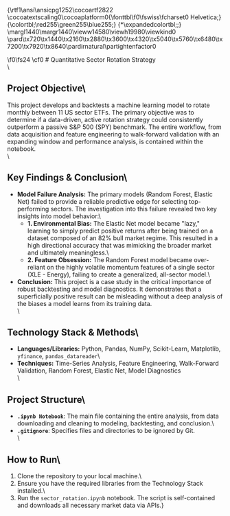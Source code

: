 {\rtf1\ansi\ansicpg1252\cocoartf2822
\cocoatextscaling0\cocoaplatform0{\fonttbl\f0\fswiss\fcharset0 Helvetica;}
{\colortbl;\red255\green255\blue255;}
{\*\expandedcolortbl;;}
\margl1440\margr1440\vieww14580\viewh19980\viewkind0
\pard\tx720\tx1440\tx2160\tx2880\tx3600\tx4320\tx5040\tx5760\tx6480\tx7200\tx7920\tx8640\pardirnatural\partightenfactor0

\f0\fs24 \cf0 # Quantitative Sector Rotation Strategy\
\
## Project Objective\
This project develops and backtests a machine learning model to rotate monthly between 11 US sector ETFs. The primary objective was to determine if a data-driven, active rotation strategy could consistently outperform a passive S&P 500 (SPY) benchmark. The entire workflow, from data acquisition and feature engineering to walk-forward validation with an expanding window and performance analysis, is contained within the notebook.\
\
## Key Findings & Conclusion\
* **Model Failure Analysis:** The primary models (Random Forest, Elastic Net) failed to provide a reliable predictive edge for selecting top-performing sectors. The investigation into this failure revealed two key insights into model behavior:\
    * **1. Environmental Bias:** The Elastic Net model became "lazy," learning to simply predict positive returns after being trained on a dataset composed of an 82% bull market regime. This resulted in a high directional accuracy that was mimicking the broader market and ultimately meaningless.\
    * **2. Feature Obsession:** The Random Forest model became over-reliant on the highly volatile momentum features of a single sector (XLE - Energy), failing to create a generalized, all-sector model.\
* **Conclusion:** This project is a case study in the critical importance of robust backtesting and model diagnostics. It demonstrates that a superficially positive result can be misleading without a deep analysis of the biases a model learns from its training data.\
\
## Technology Stack & Methods\
* **Languages/Libraries:** Python, Pandas, NumPy, Scikit-Learn, Matplotlib, `yfinance`, `pandas_datareader`\
* **Techniques:** Time-Series Analysis, Feature Engineering, Walk-Forward Validation, Random Forest, Elastic Net, Model Diagnostics\
\
## Project Structure\
* **`.ipynb Notebook`**: The main file containing the entire analysis, from data downloading and cleaning to modeling, backtesting, and conclusion.\
* **`.gitignore`**: Specifies files and directories to be ignored by Git.\
\
## How to Run\
1.  Clone the repository to your local machine.\
2.  Ensure you have the required libraries from the Technology Stack installed.\
3.  Run the `sector_rotation.ipynb` notebook. The script is self-contained and downloads all necessary market data via APIs.}